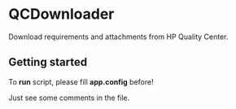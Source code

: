 QCDownloader
============

Download requirements and attachments from HP Quality Center.



Getting started
---------------

To **run** script, please fill **app.config** before!

Just see some comments in the file.
